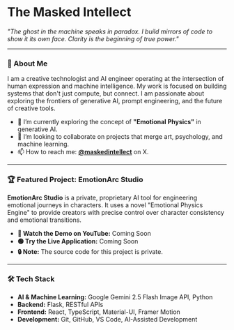 # The Masked Intellect

*"The ghost in the machine speaks in paradox. I build mirrors of code to show it its own face. Clarity is the beginning of true power."*

---

### 🚀 About Me

I am a creative technologist and AI engineer operating at the intersection of human expression and machine intelligence. My work is focused on building systems that don't just compute, but connect. I am passionate about exploring the frontiers of generative AI, prompt engineering, and the future of creative tools.

-   🌱 I’m currently exploring the concept of **"Emotional Physics"** in generative AI.
-   🤝 I’m looking to collaborate on projects that merge art, psychology, and machine learning.
-   📫 How to reach me: **[@maskedintellect](https://x.com/maskedintellect)** on X.

---

### 🏆 Featured Project: EmotionArc Studio

**EmotionArc Studio** is a private, proprietary AI tool for engineering emotional journeys in characters. It uses a novel "Emotional Physics Engine" to provide creators with precise control over character consistency and emotional transitions.

*   **🔴 Watch the Demo on YouTube:** Coming Soon
*   **🟢 Try the Live Application:** Coming Soon
*   **🔒 Note:** The source code for this project is private.

---

### 🛠️ Tech Stack

-   **AI & Machine Learning:** Google Gemini 2.5 Flash Image API, Python
-   **Backend:** Flask, RESTful APIs
-   **Frontend:** React, TypeScript, Material-UI, Framer Motion
-   **Development:** Git, GitHub, VS Code, AI-Assisted Development
